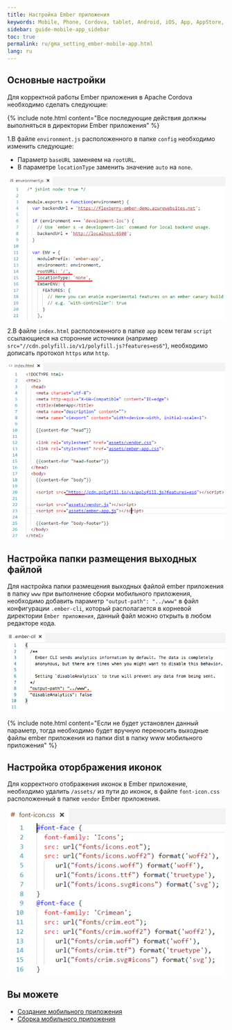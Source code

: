 ```yaml
---
title: Настройка Ember приложения 
keywords: Mobile, Phone, Cordova, tablet, Android, iOS, App, AppStore, play market
sidebar: guide-mobile-app_sidebar
toc: true
permalink: ru/gma_setting_ember-mobile-app.html
lang: ru
---
```


## Основные настройки

Для корректной работы Ember приложения в Apache Cordova необходимо сделать следующие:

{% include note.html content="Все последующие действия должны выполняться в директории Ember приложения" %}

1.В файле `environment.js` расположенного в папке `config` необходимо изменить следующие:

* Параметр `baseURL` заменяем на `rootURL`.
* В параметре `locationType` заменить значение `auto` на `none`.

![](/images/pages/guides/mobile-app/edit-ember-environment.PNG)

2.В файле `index.html` расположенного в папке `app` всем тегам `script` ссылающиеся на сторонние источники (например `src="//cdn.polyfill.io/v1/polyfill.js?features=es6"`), необходимо дописать протокол `https` или `http`.

![](/images/pages/guides/mobile-app/edit-index-ember-src.PNG)

## Настройка папки размещения выходных файлой

Для настройка папки размещения выходных файлой ember приложения в папку `www` при выполнение сборки мобильного приложения, необходимо добавить параметр `"output-path": "../www"` в файл конфигурации `.ember-cli`, который располагается в корневой директории `Ember приложения`, данный файл можно открыть в любом редакторе кода.

![](/images/pages/guides/mobile-app/add-new-param-embercli.png)

{% include note.html content="Если не будет установлен данный параметр, тогда необходимо будет вручную переносить выходные файлы ember приложения из папки dist в папку www мобильного приложения" %}

## Настройка оторбражения иконок

Для корректного отображения иконок в Ember приложение, необходимо удалить `/assets/` из пути до иконок, в файле `font-icon.css` расположенный в папке `vendor` Ember приложения.

![](/images/pages/guides/mobile-app/edit-font-icon.PNG)

## Вы можете

* [Создание мобильного приложения](gma_create-mobile-app.html)
* [Сборка мобильного приложения](gma_build-mobile-app.html)